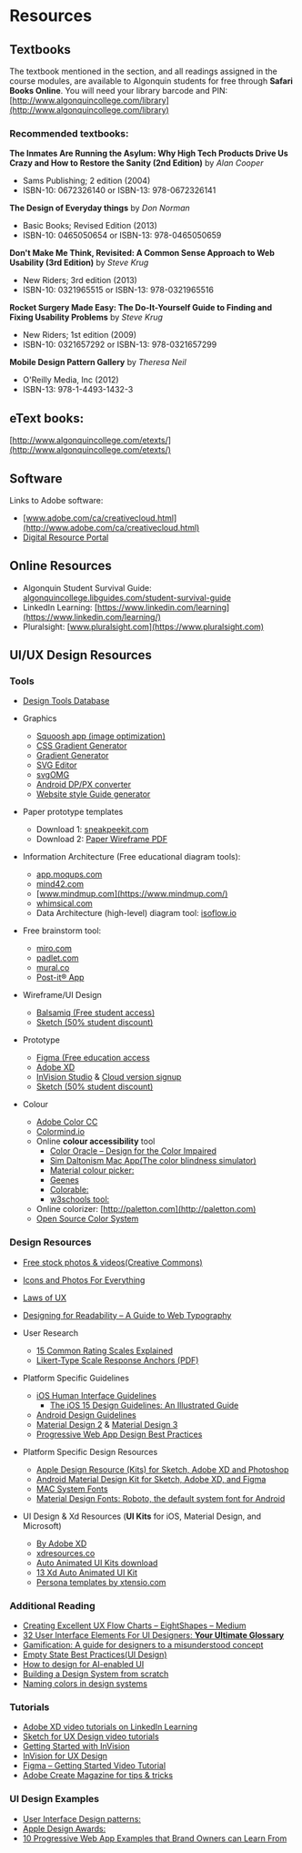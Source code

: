 # Resources

## Textbooks
The textbook mentioned in the section, and all readings assigned in the course modules, are available to Algonquin students for free through **Safari Books Online**. You will need your library barcode and PIN: [http://www.algonquincollege.com/library](http://www.algonquincollege.com/library)


### Recommended textbooks:

**The Inmates Are Running the Asylum: Why High Tech Products Drive Us Crazy and How to Restore the Sanity (2nd Edition)** by _Alan Cooper_
- Sams Publishing; 2 edition (2004)
- ISBN-10: 0672326140 or ISBN-13: 978-0672326141
 
**The Design of Everyday things** by _Don Norman_
- Basic Books; Revised Edition (2013)
- ISBN-10: 0465050654 or ISBN-13: 978-0465050659
 
**Don't Make Me Think, Revisited: A Common Sense Approach to Web Usability (3rd Edition)** by _Steve Krug_
- New Riders; 3rd edition (2013)
- ISBN-10: 0321965515 or ISBN-13: 978-0321965516

**Rocket Surgery Made Easy: The Do-It-Yourself Guide to Finding and Fixing Usability Problems** by _Steve Krug_
- New Riders; 1st edition (2009)
- ISBN-10: 0321657292 or ISBN-13: 978-0321657299

**Mobile Design Pattern Gallery** by _Theresa Neil_
- O'Reilly Media, Inc (2012)
- ISBN-13: 978-1-4493-1432-3


## eText books: 
[http://www.algonquincollege.com/etexts/](http://www.algonquincollege.com/etexts/)

## Software
Links to Adobe software:

- [www.adobe.com/ca/creativecloud.html](http://www.adobe.com/ca/creativecloud.html)
- [Digital Resource Portal](https://plato.algonquincollege.com/DigitalResources/Default.aspx)

## Online Resources

- Algonquin Student Survival Guide: [algonquincollege.libguides.com/student-survival-guide](http://algonquincollege.libguides.com/student-survival-guide)
- LinkedIn Learning: [https://www.linkedin.com/learning](https://www.linkedin.com/learning/)
- Pluralsight: [www.pluralsight.com](https://www.pluralsight.com)


## UI/UX Design Resources

### Tools
- [Design Tools Database](https://uxtools.co/tools/design)
- Graphics
    - [Squoosh app (image optimization)](https://squoosh.app/)
    - [CSS Gradient Generator](https://cssgradient.io/)
    - [Gradient Generator](https://briangrinstead.com/gradient/) 
    - [SVG Editor](http://petercollingridge.appspot.com/svg-editor)
    - [svgOMG](https://jakearchibald.github.io/svgomg/) 
    - [Android DP/PX converter](http://labs.rampinteractive.co.uk/android_dp_px_calculator/)
    - [Website style Guide generator](http://stylifyme.com) 

- Paper prototype templates
    - Download 1: [sneakpeekit.com](https://sneakpeekit.com/)
    - Download 2: [Paper Wireframe PDF](https://www.behavioraldesign.academy/guides/wireframe-kit-download3-9546 )

- Information Architecture (Free educational diagram tools):
    - [app.moqups.com](https://app.moqups.com)
    - [mind42.com](https://mind42.com)
    - [www.mindmup.com](https://www.mindmup.com/)
    - [whimsical.com](https://whimsical.com/)
    - Data Architecture (high-level) diagram tool: [isoflow.io](https://isoflow.io/)

- Free brainstorm tool: 
    - [miro.com](https://miro.com)
    - [padlet.com](https://padlet.com/)
    - [mural.co](https://app.mural.co)
    - [Post-it® App](https://www.post-it.com/3M/en_US/post-it/ideas/app/)

- Wireframe/UI Design
    - [Balsamiq (Free student access)](https://balsamiq.com/givingback/free/)
    - [Sketch (50% student discount)](https://www.sketch.com)

- Prototype
    - [Figma (Free education access](https://www.figma.com/education/) 
    - [Adobe XD](https://www.adobe.com/ca/products/xd.html?promoid=PYPVQ3HN&mv=other) 
    - [InVision Studio](https://www.invisionapp.com/studio) & [Cloud version signup](https://projects.invisionapp.com/d/signup)
    - [Sketch (50% student discount)](https://www.sketch.com)


- Colour
    - [Adobe Color CC](https://color.adobe.com/create/color-wheel/)
    - [Colormind.io](http://colormind.io)
    - Online **colour accessibility** tool
        - [Color Oracle – Design for the Color Impaired](https://colororacle.org/)
        - [Sim Daltonism Mac App(The color blindness simulator)](https://apps.apple.com/us/app/sim-daltonism/id693112260?mt=12)
        - [Material colour picker:](https://material.io/tools/color/#!)
        - [Geenes](https://geenes.app/user-interface)
        - [Colorable:](https://colorable.jxnblk.com/ffffff/6b757b)
        - [w3schools tool:](https://www.w3schools.com/colors/colors_picker.asp)
    - Online colorizer: [http://paletton.com](http://paletton.com)
    - [Open Source Color System](https://www.opensourcecolorsystem.design/)

### Design Resources

- [Free stock photos & videos(Creative Commons)](https://www.pexels.com/)
- [Icons and Photos For Everything](https://thenounproject.com/)
- [Laws of UX](https://lawsofux.com/) 
- [Designing for Readability – A Guide to Web Typography](https://www.toptal.com/designers/typography/web-typography-infographic)
- User Research
    - [15 Common Rating Scales Explained](https://measuringu.com/rating-scales/)
    - [Likert-Type Scale Response Anchors (PDF)](chrome-extension://efaidnbmnnnibpcajpcglclefindmkaj/http://media.clemson.edu/cbshs/prtm/research/resources-for-research-page-2/Vagias-Likert-Type-Scale-Response-Anchors.pdf)

- Platform Specific Guidelines
    - [iOS Human Interface Guidelines](https://developer.apple.com/design/human-interface-guidelines/)
        - [The iOS 15 Design Guidelines: An Illustrated Guide](https://learnui.design/blog/ios-design-guidelines-templates.html)
    - [Android Design Guidelines](https://developer.android.com/design/)
    - [Material Design 2](https://material.io/design) & [Material Design 3](https://m3.material.io/)
    - [Progressive Web App Design Best Practices](https://codelabs.developers.google.com/codelabs/your-first-pwapp/#0)

- Platform Specific Design Resources
    - [Apple Design Resource (Kits) for Sketch, Adobe XD and Photoshop](https://developer.apple.com/design/resources/)
    - [Android Material Design Kit for Sketch, Adobe XD, and Figma](https://material.io/resources)
    - [MAC System Fonts](https://developer.apple.com/fonts/)
    - [Material Design Fonts: Roboto, the default system font for Android](https://material.io/design/typography/understanding-typography.html#system-fonts)

- UI Design & Xd Resources (**UI Kits** for iOS, Material Design, and Microsoft)
    - [By Adobe XD](https://www.adobe.com/ca/products/xd/resources.html)
    - [xdresources.co](https://xdresources.co)
    - [Auto Animated UI Kits download](http://download.adobe.com/pub/adobe/xd/ui-kits/xd-resources-auto-animate-ui.zip) 
    - [13 Xd Auto Animated UI Kit](https://www.behance.net/gallery/73904763/Adobe-Xd-Auto-Animate-UI-kit)
    - [Persona templates by xtensio.com](https://xtensio.com)


### Additional Reading 

- [Creating Excellent UX Flow Charts – EightShapes – Medium](https://medium.com/eightshapes-llc/creating-excellent-ux-flow-charts-df6f1e46e524)
- [32 User Interface Elements For UI Designers: **Your Ultimate Glossary**](https://careerfoundry.com/en/blog/ui-design/ui-element-glossary/)
- [Gamification: A guide for designers to a misunderstood concept](https://uxdesign.cc/gamification-aguide-for-designers-to-a-misunderstood-concept-4de5bef0c5d9)
- [Empty State Best Practices(UI Design)](https://www.justinmind.com/blog/everything-you-need-to-know-about-empty-state-design/)
- [How to design for AI-enabled UI](https://blog.prototypr.io/how-to-design-for-ai-enabled-ui-77e144e99126)
- [Building a Design System from scratch](https://blog.maximeheckel.com/posts/building-a-design-system-from-scratch/)
- [Naming colors in design systems](https://adobe.design/stories/design-for-scale/naming-colors-in-design-systems)


### Tutorials

- [Adobe XD video tutorials on LinkedIn Learning](https://www.linkedin.com/learning/adobe-xd-essential-training-design-3)
- [Sketch for UX Design video tutorials](https://www.linkedin.com/learning/sketch-for-ux-design-2)
- [Getting Started with InVision](https://support.invisionapp.com/hc/en-us/categories/360001714711)
- [InVision for UX Design](https://www.linkedin.com/learning/invision-for-ux-design/welcome)
- [Figma – Getting Started Video Tutorial](http://bit.ly/2pYDyhk)
- [Adobe Create Magazine for tips & tricks](https://create.adobe.com/)


### UI Design Examples

- [User Interface Design patterns:](https://ui-patterns.com/)
- [Apple Design Awards:](https://developer.apple.com/design/awards/)
- [10 Progressive Web App Examples that Brand Owners can Learn From](https://www.iflexion.com/blog/pwa-examples)
